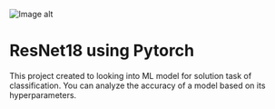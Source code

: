 ![Image alt](https://github.com/kek7777/Links.git/Resnet.gif)


<!-- <img src="C:\Users\Admin\Project_CV\Model_ResNet18_MNIST\link\Resnet.gif" width="900" height="220"> -->

#  **ResNet18 using Pytorch**

This project created to looking into ML model for solution task of classification.
You can analyze the accuracy of a model based on its hyperparameters.
